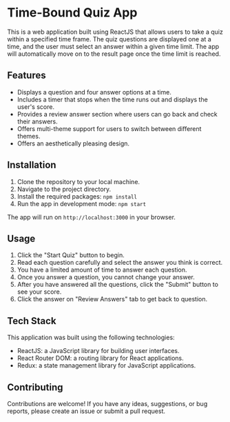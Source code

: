 # Time-Bound Quiz App

This is a web application built using ReactJS that allows users to take a quiz within a specified time frame. The quiz questions are displayed one at a time, and the user must select an answer within a given time limit. The app will automatically move on to the result page once the time limit is reached.

## Features

- Displays a question and four answer options at a time.
- Includes a timer that stops when the time runs out and displays the user's score.
- Provides a review answer section where users can go back and check their answers.
- Offers multi-theme support for users to switch between different themes.
- Offers an aesthetically pleasing design.

## Installation

1. Clone the repository to your local machine.
2. Navigate to the project directory.
3. Install the required packages: `npm install`
4. Run the app in development mode: `npm start`

The app will run on `http://localhost:3000` in your browser.

## Usage

1. Click the "Start Quiz" button to begin.
2. Read each question carefully and select the answer you think is correct.
3. You have a limited amount of time to answer each question.
4. Once you answer a question, you cannot change your answer.
5. After you have answered all the questions, click the "Submit" button to see your score.
6. Click the answer on "Review Answers" tab to get back to question.

## Tech Stack

This application was built using the following technologies:

- ReactJS: a JavaScript library for building user interfaces.
- React Router DOM: a routing library for React applications.
- Redux: a state management library for JavaScript applications.

## Contributing

Contributions are welcome! If you have any ideas, suggestions, or bug reports, please create an issue or submit a pull request.
